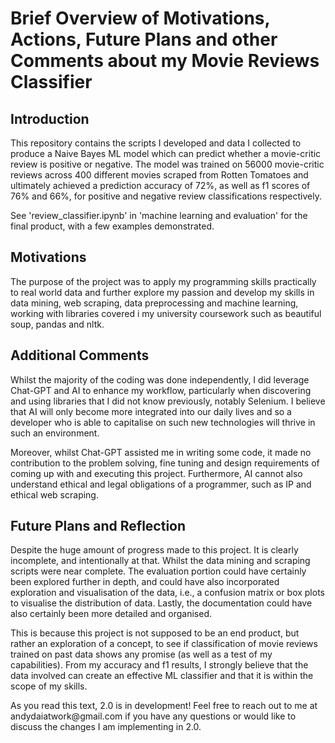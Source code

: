 <h1>Brief Overview of Motivations, Actions, Future Plans and other Comments about my Movie Reviews Classifier</h1>
<h2>Introduction</h2>
<p>This repository contains the scripts I developed and data I collected to produce a Naive Bayes ML model which can predict whether a movie-critic review is positive or negative. The model was trained on 56000 movie-critic reviews across 400 different movies scraped from Rotten Tomatoes and ultimately achieved a prediction accuracy of 72%, as well as f1 scores of 76% and 66%, for positive and negative review classifications respectively. </p>
<p>See 'review_classifier.ipynb' in 'machine learning and evaluation' for the final product, with a few examples demonstrated.</p>
<h2>Motivations</h2>
<p>The purpose of the project was to apply my programming skills practically to real world data and further explore my passion and develop my skills in data mining, web scraping, data preprocessing and machine learning, working with libraries covered i my university coursework such as beautiful soup, pandas and nltk.</p>
<h2>Additional Comments</h2>
<p>Whilst the majority of the coding was done independently, I did leverage Chat-GPT and AI to enhance my workflow, particularly when discovering and using libraries that I did not know previously, notably Selenium. I believe that AI will only become more integrated into our daily lives and so a developer who is able to capitalise on such new technologies will thrive in such an environment.</p>
<p>Moreover, whilst Chat-GPT assisted me in writing some code, it made no contribution to the problem solving, fine tuning and design requirements of coming up with and executing this project. Furthermore, AI cannot also understand ethical and legal obligations of a programmer, such as IP and ethical web scraping.</p>
<h2>Future Plans and Reflection</h2>
<p>Despite the huge amount of progress made to this project. It is clearly incomplete, and intentionally at that. Whilst the data mining and scraping scripts were near complete. The evaluation portion could have certainly been explored further in depth, and could have also incorporated exploration and visualisation of the data, i.e., a confusion matrix or box plots to visualise the distribution of data. Lastly, the documentation could have also certainly been more detailed and organised.</p>
<p>This is because this project is not supposed to be an end product, but rather an exploration of a concept, to see if classification of movie reviews trained on past data shows any promise (as well as a test of my capabilities). From my accuracy and f1 results, I strongly believe that the data involved can create an effective ML classifier and that it is within the scope of my skills. </p>
<p>As you read this text, 2.0 is in development! Feel free to reach out to me at andydaiatwork@gmail.com if you have any questions or would like to discuss the changes I am implementing in 2.0.</p>
